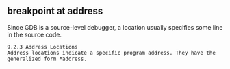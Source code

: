 ## breakpoint at address
Since GDB is a source-level debugger, a location usually specifies some line in the source code.

```
9.2.3 Address Locations
Address locations indicate a specific program address. They have the generalized form *address.
```
